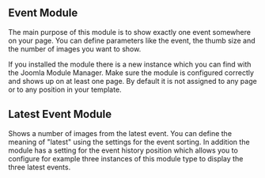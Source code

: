 ## Event Module

The main purpose of this module is to show exactly one event somewhere on your page. You can define parameters like the event, the thumb size and the number of images you want to show. 

If you installed the module there is a new instance which you can find with the Joomla Module Manager. Make sure the module is configured correctly and shows up on at least one page. By default it is not assigned to any page or to any position in your template.

## Latest Event Module

Shows a number of images from the latest event. You can define the meaning of "latest" using the settings for the event sorting. In addition the module has a setting for the event history position which allows you to configure for example three instances of this module type to display the three latest events. 